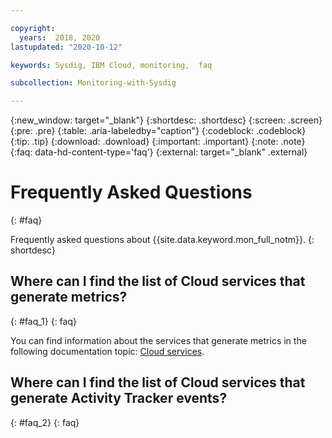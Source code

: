 ```yaml
---

copyright:
  years:  2018, 2020
lastupdated: "2020-10-12"

keywords: Sysdig, IBM Cloud, monitoring,  faq

subcollection: Monitoring-with-Sysdig

---
```


{:new_window: target="_blank"}
{:shortdesc: .shortdesc}
{:screen: .screen}
{:pre: .pre}
{:table: .aria-labeledby="caption"}
{:codeblock: .codeblock}
{:tip: .tip}
{:download: .download}
{:important: .important}
{:note: .note}
{:faq: data-hd-content-type='faq'}
{:external: target="_blank" .external}


# Frequently Asked Questions
{: #faq}

Frequently asked questions about {{site.data.keyword.mon_full_notm}}.
{: shortdesc}

## Where can I find the list of Cloud services that generate metrics?
{: #faq_1}
{: faq}

You can find information about the services that generate metrics in the following documentation topic: [Cloud services](/docs/Monitoring-with-Sysdig?topic=Monitoring-with-Sysdig-cloud_services).


## Where can I find the list of Cloud services that generate Activity Tracker events?
{: #faq_2}
{: faq}






